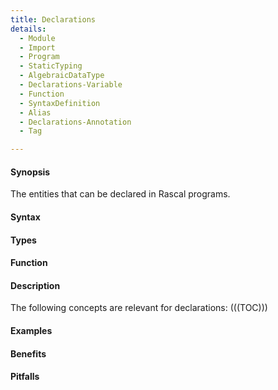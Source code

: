 ```yaml
---
title: Declarations
details:
  - Module
  - Import
  - Program
  - StaticTyping
  - AlgebraicDataType
  - Declarations-Variable
  - Function
  - SyntaxDefinition
  - Alias
  - Declarations-Annotation
  - Tag

---
```


#### Synopsis

The entities that can be declared in Rascal programs.

#### Syntax

#### Types

#### Function

#### Description

The following concepts are relevant for declarations:
(((TOC)))


#### Examples

#### Benefits

#### Pitfalls

